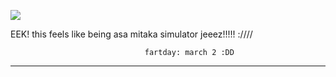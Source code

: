 ![](https://steamuserimages-a.akamaihd.net/ugc/2002450297573999848/B48FD13F57A03BE5B219F2D0BEB95F9E4CEEBA2C/?imw=5000&imh=5000&ima=fit&impolicy=Letterbox&imcolor=%23000000&letterbox=false)

EEK! this feels like being asa mitaka simulator jeeez!!!!! :////
  
                                  fartday: march 2 :DD
***
